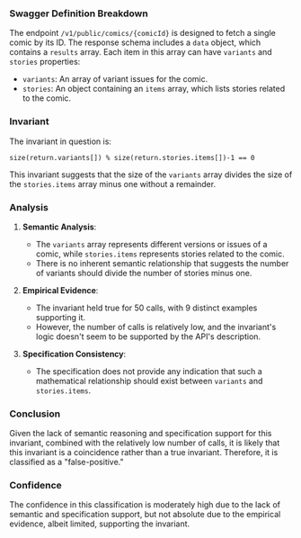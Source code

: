 ### Swagger Definition Breakdown

The endpoint `/v1/public/comics/{comicId}` is designed to fetch a single comic by its ID. The response schema includes a `data` object, which contains a `results` array. Each item in this array can have `variants` and `stories` properties:

- `variants`: An array of variant issues for the comic.
- `stories`: An object containing an `items` array, which lists stories related to the comic.

### Invariant

The invariant in question is:

`size(return.variants[]) % size(return.stories.items[])-1 == 0`

This invariant suggests that the size of the `variants` array divides the size of the `stories.items` array minus one without a remainder.

### Analysis

1. **Semantic Analysis**:
   - The `variants` array represents different versions or issues of a comic, while `stories.items` represents stories related to the comic.
   - There is no inherent semantic relationship that suggests the number of variants should divide the number of stories minus one.

2. **Empirical Evidence**:
   - The invariant held true for 50 calls, with 9 distinct examples supporting it.
   - However, the number of calls is relatively low, and the invariant's logic doesn't seem to be supported by the API's description.

3. **Specification Consistency**:
   - The specification does not provide any indication that such a mathematical relationship should exist between `variants` and `stories.items`.

### Conclusion

Given the lack of semantic reasoning and specification support for this invariant, combined with the relatively low number of calls, it is likely that this invariant is a coincidence rather than a true invariant. Therefore, it is classified as a "false-positive."

### Confidence

The confidence in this classification is moderately high due to the lack of semantic and specification support, but not absolute due to the empirical evidence, albeit limited, supporting the invariant.
